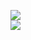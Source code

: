[![](https://img.shields.io/badge/Made%20With-Github%20Spray-lightgrey.svg?style=for-the-badge&logo=github)](https://github.com/Annihil/github-spray#4002)  
[![](https://i.imgur.com/2DrTn0Z.gif)](https://github.com/Annihil/github-spray)
